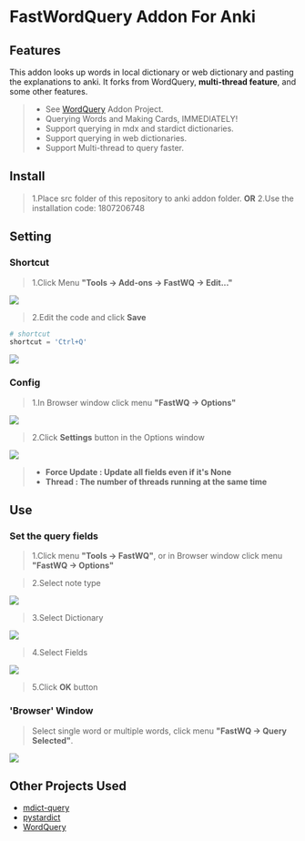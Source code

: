 # FastWordQuery Addon For Anki

## Features

This addon looks up words in local dictionary or web dictionary and pasting the explanations to anki.
It forks from WordQuery, **multi-thread feature**, and some other features.

  > - See [WordQuery](https://github.com/finalion/WordQuery) Addon Project.
  > - Querying Words and Making Cards, IMMEDIATELY!
  > - Support querying in mdx and stardict dictionaries.
  > - Support querying in web dictionaries.
  > - Support Multi-thread to query faster.

## Install

> 1.Place src folder of this repository to anki addon folder.
**OR**
> 2.Use the installation code: 1807206748


## Setting

### Shortcut

> 1.Click Menu **"Tools -> Add-ons -> FastWQ -> Edit..."**

![](screenshots/setting_menu.png)

> 2.Edit the code and click **Save**

```python
# shortcut
shortcut = 'Ctrl+Q'
```

![](screenshots/setting_shortcut.png)


### Config

> 1.In Browser window click menu **"FastWQ -> Options"**

![](screenshots/setting_config_01.png)

> 2.Click **Settings** button in the Options window

![](screenshots/setting_config_02.png)

  > - **Force Update : Update all fields even if it's None**
  > - **Thread : The number of threads running at the same time**
  
  
## Use

### Set the query fields

> 1.Click menu **"Tools ->  FastWQ"**, or in Browser window click menu **"FastWQ -> Options"**

> 2.Select note type

![](screenshots/options_01.png)

> 3.Select Dictionary

![](screenshots/options_02.png)

> 4.Select Fields

![](screenshots/options_03.png)

> 5.Click **OK** button


### 'Browser' Window

> Select single word or multiple words, click menu **"FastWQ -> Query Selected"**.

![](screenshots/options_04.png)


## Other Projects Used
  - [mdict-query](https://github.com/mmjang/mdict-query)
  - [pystardict](https://github.com/lig/pystardict)
  - [WordQuery](https://github.com/finalion/WordQuery)
